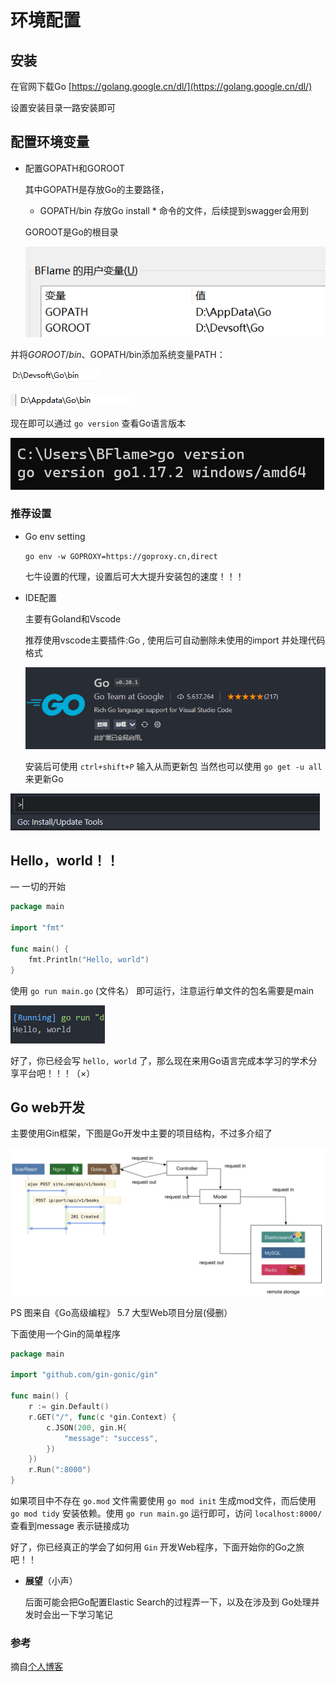# 环境配置

## 安装

在官网下载Go [https://golang.google.cn/dl/](https://golang.google.cn/dl/)

设置安装目录一路安装即可

## 配置环境变量

*   配置GOPATH和GOROOT

    其中GOPATH是存放Go的主要路径，

    * GOPATH/bin 存放Go install \* 命令的文件，后续提到swagger会用到

    GOROOT是Go的根目录

    <img src="../img/huan-jing-pei-zhi/Untitled.png" alt="Untitled" data-size="original">

并将$GOROOT/bin、$GOPATH/bin添加系统变量PATH：

![Untitled](<../img/huan-jing-pei-zhi/Untitled 1.png>)

![Untitled](<../img/huan-jing-pei-zhi/Untitled 2.png>)

现在即可以通过 `go version` 查看Go语言版本

![Untitled](<../img/huan-jing-pei-zhi/Untitled 3.png>)

### **推荐设置**

*   Go env setting

    `go env -w GOPROXY=https://goproxy.cn,direct`

    七牛设置的代理，设置后可大大提升安装包的速度！！！
*   IDE配置

    主要有Goland和Vscode

    推荐使用vscode主要插件:Go , 使用后可自动删除未使用的import 并处理代码格式

    <img src="../img/huan-jing-pei-zhi/Untitled 4.png" alt="Untitled" data-size="original">

    安装后可使用 `ctrl+shift+P` 输入从而更新包 当然也可以使用 `go get -u all` 来更新Go

![Untitled](<../img/huan-jing-pei-zhi/Untitled 5.png>)

## Hello，world！！

— 一切的开始

```go
package main

import "fmt"

func main() {
	fmt.Println("Hello, world")
}
```

使用 `go run main.go` (文件名） 即可运行，注意运行单文件的包名需要是main

![Untitled](<../img/huan-jing-pei-zhi/Untitled 6.png>)

好了，你已经会写 `hello, world` 了，那么现在来用Go语言完成本学习的学术分享平台吧！！！（×）

## Go web开发

主要使用Gin框架，下图是Go开发中主要的项目结构，不过多介绍了

![Untitled](<../img/huan-jing-pei-zhi/Untitled 7.png>)

PS 图来自《Go高级编程》 5.7 大型Web项目分层(侵删）

下面使用一个Gin的简单程序

```go
package main

import "github.com/gin-gonic/gin"

func main() {
	r := gin.Default()
	r.GET("/", func(c *gin.Context) {
		c.JSON(200, gin.H{
			"message": "success",
		})
	})
	r.Run(":8000")
}
```

如果项目中不存在 `go.mod` 文件需要使用 `go mod init` 生成mod文件，而后使用 `go mod tidy` 安装依赖。使用 `go run main.go` 运行即可，访问 `localhost:8000/` 查看到message 表示链接成功

好了，你已经真正的学会了如何用 `Gin` 开发Web程序，下面开始你的Go之旅吧！！

*   **展望**（小声）

    后面可能会把Go配置Elastic Search的过程弄一下，以及在涉及到 Go处理并发时会出一下学习笔记



### 参考

摘自[个人博客](https://blog.bflame.studio/2021/10/12/Introduction/Go-basic-intruduction/)




<script src="https://utteranc.es/client.js"
        repo="Super-BUAA-2021/GinBook"
        issue-term="pathname"
        theme="github-light"
        crossorigin="anonymous"
        async>
</script>